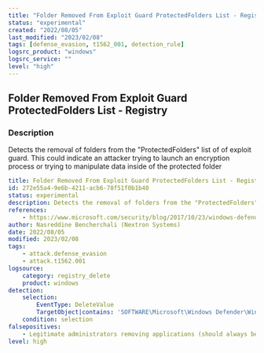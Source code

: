 ```yaml
---
title: "Folder Removed From Exploit Guard ProtectedFolders List - Registry"
status: "experimental"
created: "2022/08/05"
last_modified: "2023/02/08"
tags: [defense_evasion, t1562_001, detection_rule]
logsrc_product: "windows"
logsrc_service: ""
level: "high"
---
```


## Folder Removed From Exploit Guard ProtectedFolders List - Registry

### Description

Detects the removal of folders from the "ProtectedFolders" list of of exploit guard. This could indicate an attacker trying to launch an encryption process or trying to manipulate data inside of the protected folder

```yml
title: Folder Removed From Exploit Guard ProtectedFolders List - Registry
id: 272e55a4-9e6b-4211-acb6-78f51f0b1b40
status: experimental
description: Detects the removal of folders from the "ProtectedFolders" list of of exploit guard. This could indicate an attacker trying to launch an encryption process or trying to manipulate data inside of the protected folder
references:
    - https://www.microsoft.com/security/blog/2017/10/23/windows-defender-exploit-guard-reduce-the-attack-surface-against-next-generation-malware/
author: Nasreddine Bencherchali (Nextron Systems)
date: 2022/08/05
modified: 2023/02/08
tags:
    - attack.defense_evasion
    - attack.t1562.001
logsource:
    category: registry_delete
    product: windows
detection:
    selection:
        EventType: DeleteValue
        TargetObject|contains: 'SOFTWARE\Microsoft\Windows Defender\Windows Defender Exploit Guard\Controlled Folder Access\ProtectedFolders'
    condition: selection
falsepositives:
    - Legitimate administrators removing applications (should always be investigated)
level: high

```

